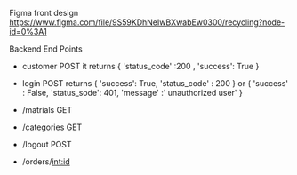 Figma front design https://www.figma.com/file/9S59KDhNeIwBXwabEw0300/recycling?node-id=0%3A1





Backend End Points 


- customer POST 
  it returns {
            'status_code' :200 ,
            'success': True
   	     }


- login POST 
returns {
            'success': True,
            'status_code' : 200
        }
or 
    {
      'success' : False,
      'status_sode': 401,
      'message' :' unauthorized user'
    }


- /matrials GET 

- /categories GET

- /logout POST 

- /orders/<int:id>